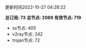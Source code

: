 更新时间2022-10-27 04:28:22

**总订阅: 73**
**总节点: 2089**
**有效节点: 719**
- ss节点: 405
- v2ray节点: 242
- trojan节点: 72
